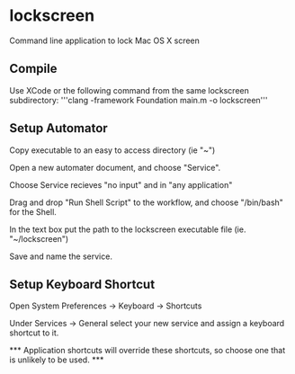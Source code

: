lockscreen
==========

Command line application to lock Mac OS X screen


Compile
-------

Use XCode or the following command from the same lockscreen subdirectory:
'''clang -framework Foundation main.m -o lockscreen'''


Setup Automator
---------------

Copy executable to an easy to access directory (ie "~")

Open a new automater document, and choose "Service".

Choose Service recieves "no input" and in "any application"

Drag and drop "Run Shell Script" to the workflow, and choose "/bin/bash" for the Shell.

In the text box put the path to the lockscreen executable file (ie. "~/lockscreen")

Save and name the service.


Setup Keyboard Shortcut
-----------------------

Open System Preferences -> Keyboard -> Shortcuts

Under Services -> General select your new service and assign a keyboard shortcut to it.

*** Application shortcuts will override these shortcuts, so choose one that is unlikely to be used. ***
